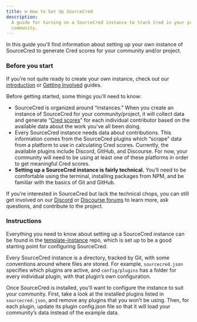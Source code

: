 ```yaml
---
title: ⚙️ How to Set Up SourceCred
description:
  A guide for turning on a SourceCred instance to track Cred in your project or
  community.
---
```


In this guide you'll find information about setting up your own instance of
SourceCred to generate Cred scores for your community and/or project.

### Before you start

If you’re not quite ready to create your own instance, check out our
[introduction](https://sourcecred.io/docs/) or
[Getting Involved](https://sourcecred.io/docs/beta/get-involved) guides.

Before getting started, some things you’ll need to know:

- SourceCred is organized around “instances.” When you create an instance of
  SourceCred for your community/project, it will collect data and generate
  “[Cred scores](/docs/beta/cred)” for each individual contributor based on the
  available data about the work you've all been doing.
- Every SourceCred instance needs data about contributions. This information
  comes from the SourceCred plugins which “scrape” data from a platform to use
  in calculating Cred scores. Currently, the available plugins include Discord,
  GitHub, and Discourse. For now, your community will need to be using at least
  one of these platforms in order to get meaningful Cred scores.
- **Setting up a SourceCred instance is fairly technical.** You’ll need to be
  comfortable using the terminal, installing packages from NPM, and be familiar
  with the basics of Git and GitHub.

If you’re interested in SourceCred but lack the technical chops, you can still
get involved on our [Discord](https://sourcecred.io/discord) or
[Discourse forums](https://discourse.sourcecred.io/) to learn more, ask
questions, and contribute to the project.

### Instructions

Everything you need to know about setting up a SourceCred instance can be found
in the [template-instance](https://github.com/sourcecred/template-instance)
repo, which is set up to be a good starting point for configuring SourceCred.

Every SourceCred instance is a directory, tracked by Git, with some conventions
around where files are stored. For example, `sourcecred.json` specifies which
plugins are active, and `config/plugins` has a folder for every individual
plugin, with that plugin’s own configuration.

Once SourceCred is installed, you’ll want to configure the instance to suit your
community. First, take a look at the installed plugins listed in
`sourcecred.json`, and remove any plugins that you won’t be using. Then, for
each plugin, update its plugin config.json file so that it will load your
community’s data instead of the example data.

